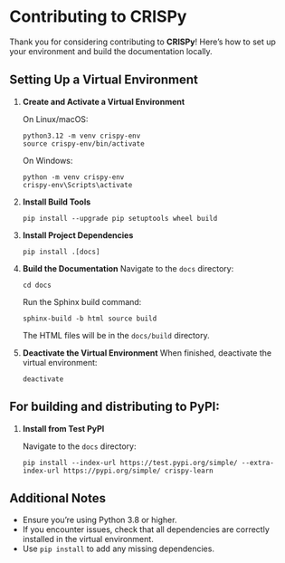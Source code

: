 
# Contributing to CRISPy

Thank you for considering contributing to **CRISPy**! Here’s how to set up your environment and build the documentation locally.

## Setting Up a Virtual Environment

1. **Create and Activate a Virtual Environment**

   On Linux/macOS:
   ```
   python3.12 -m venv crispy-env
   source crispy-env/bin/activate
   ```

   On Windows:
   ```
   python -m venv crispy-env
   crispy-env\Scripts\activate
   ```

2. **Install Build Tools**
   ```
   pip install --upgrade pip setuptools wheel build
   ```

3. **Install Project Dependencies**
   ```
   pip install .[docs]
   ```

4. **Build the Documentation**
   Navigate to the `docs` directory:
   ```
   cd docs
   ```

   Run the Sphinx build command:
   ```
   sphinx-build -b html source build
   ```

   The HTML files will be in the `docs/build` directory.

5. **Deactivate the Virtual Environment**
   When finished, deactivate the virtual environment:
   ```
   deactivate
   ```
   
## For building and distributing to PyPI:

1. **Install from Test PyPI**

   Navigate to the `docs` directory:
   ```
   pip install --index-url https://test.pypi.org/simple/ --extra-index-url https://pypi.org/simple/ crispy-learn
   ```

## Additional Notes

- Ensure you’re using Python 3.8 or higher.
- If you encounter issues, check that all dependencies are correctly installed in the virtual environment.
- Use `pip install` to add any missing dependencies.
